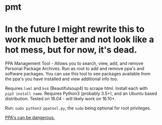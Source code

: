 # pmt

# In the future I might rewrite this to work much better and not look like a hot mess, but for now, it's dead.

PPA Management Tool - Allows you to search, view, add, and remove Personal Package Archives. Run as root to add and remove ppa's and software packages. You can use this tool to see packages available from the ppa's you have installed and view additional info too.

Requires `lxml` and `bs4` (Beautifulsoup4) to scrape html. Install each with `pip3 install name`. Requires Python3 (probably 3.5+), and an Ubuntu based distribution. Tested on 16.04 - will likely work on 16.10+.

Run: `sudo python3 ppatool.py`, the `sudo` being optional for root privileges.

[PPA's can be dangerous.]( http://askubuntu.com/questions/35629/are-ppas-safe-to-add-to-my-system-and-what-are-some-red-flags-to-watch-out-fo )
